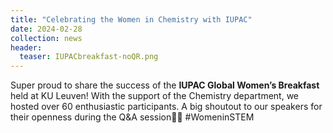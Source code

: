 ```yaml
---
title: "Celebrating the Women in Chemistry with IUPAC"
date: 2024-02-28
collection: news
header:
  teaser: IUPACbreakfast-noQR.png
---
```

Super proud to share the success of the **IUPAC Global Women’s Breakfast** held at KU Leuven! With the support of
the Chemistry department, we hosted over 60 enthusiastic participants. A big shoutout to our speakers for their openness during the Q&A session👩‍🔬 #WomeninSTEM
